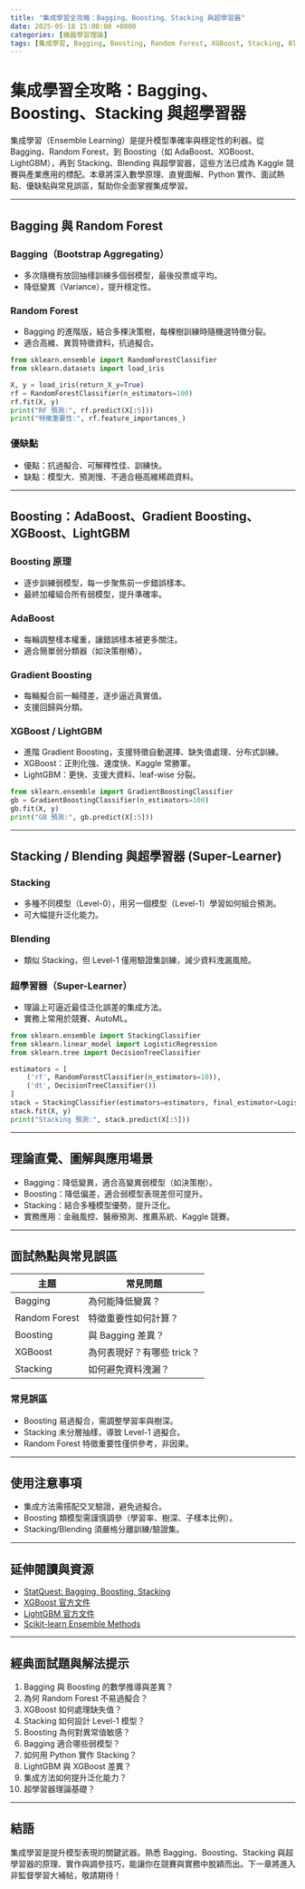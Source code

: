 ```yaml
---
title: "集成學習全攻略：Bagging、Boosting、Stacking 與超學習器"
date: 2025-05-18 15:00:00 +0800
categories: [機器學習理論]
tags: [集成學習, Bagging, Boosting, Random Forest, XGBoost, Stacking, Blending, 超學習器]
---
```


# 集成學習全攻略：Bagging、Boosting、Stacking 與超學習器

集成學習（Ensemble Learning）是提升模型準確率與穩定性的利器。從 Bagging、Random Forest，到 Boosting（如 AdaBoost、XGBoost、LightGBM），再到 Stacking、Blending 與超學習器，這些方法已成為 Kaggle 競賽與產業應用的標配。本章將深入數學原理、直覺圖解、Python 實作、面試熱點、優缺點與常見誤區，幫助你全面掌握集成學習。

---

## Bagging 與 Random Forest

### Bagging（Bootstrap Aggregating）

- 多次隨機有放回抽樣訓練多個弱模型，最後投票或平均。
- 降低變異（Variance），提升穩定性。

### Random Forest

- Bagging 的進階版，結合多棵決策樹，每棵樹訓練時隨機選特徵分裂。
- 適合高維、異質特徵資料，抗過擬合。

```python
from sklearn.ensemble import RandomForestClassifier
from sklearn.datasets import load_iris

X, y = load_iris(return_X_y=True)
rf = RandomForestClassifier(n_estimators=100)
rf.fit(X, y)
print("RF 預測:", rf.predict(X[:5]))
print("特徵重要性:", rf.feature_importances_)
```

### 優缺點

- 優點：抗過擬合、可解釋性佳、訓練快。
- 缺點：模型大、預測慢、不適合極高維稀疏資料。

---

## Boosting：AdaBoost、Gradient Boosting、XGBoost、LightGBM

### Boosting 原理

- 逐步訓練弱模型，每一步聚焦前一步錯誤樣本。
- 最終加權組合所有弱模型，提升準確率。

### AdaBoost

- 每輪調整樣本權重，讓錯誤樣本被更多關注。
- 適合簡單弱分類器（如決策樹樁）。

### Gradient Boosting

- 每輪擬合前一輪殘差，逐步逼近真實值。
- 支援回歸與分類。

### XGBoost / LightGBM

- 進階 Gradient Boosting，支援特徵自動選擇、缺失值處理、分布式訓練。
- XGBoost：正則化強、速度快、Kaggle 常勝軍。
- LightGBM：更快、支援大資料、leaf-wise 分裂。

```python
from sklearn.ensemble import GradientBoostingClassifier
gb = GradientBoostingClassifier(n_estimators=100)
gb.fit(X, y)
print("GB 預測:", gb.predict(X[:5]))
```

---

## Stacking / Blending 與超學習器 (Super-Learner)

### Stacking

- 多種不同模型（Level-0），用另一個模型（Level-1）學習如何組合預測。
- 可大幅提升泛化能力。

### Blending

- 類似 Stacking，但 Level-1 僅用驗證集訓練，減少資料洩漏風險。

### 超學習器（Super-Learner）

- 理論上可逼近最佳泛化誤差的集成方法。
- 實務上常用於競賽、AutoML。

```python
from sklearn.ensemble import StackingClassifier
from sklearn.linear_model import LogisticRegression
from sklearn.tree import DecisionTreeClassifier

estimators = [
    ('rf', RandomForestClassifier(n_estimators=10)),
    ('dt', DecisionTreeClassifier())
]
stack = StackingClassifier(estimators=estimators, final_estimator=LogisticRegression())
stack.fit(X, y)
print("Stacking 預測:", stack.predict(X[:5]))
```

---

## 理論直覺、圖解與應用場景

- Bagging：降低變異，適合高變異弱模型（如決策樹）。
- Boosting：降低偏差，適合弱模型表現差但可提升。
- Stacking：結合多種模型優勢，提升泛化。
- 實務應用：金融風控、醫療預測、推薦系統、Kaggle 競賽。

---

## 面試熱點與常見誤區

| 主題         | 常見問題 |
|--------------|----------|
| Bagging      | 為何能降低變異？ |
| Random Forest| 特徵重要性如何計算？ |
| Boosting     | 與 Bagging 差異？ |
| XGBoost      | 為何表現好？有哪些 trick？ |
| Stacking     | 如何避免資料洩漏？ |

### 常見誤區

- Boosting 易過擬合，需調整學習率與樹深。
- Stacking 未分層抽樣，導致 Level-1 過擬合。
- Random Forest 特徵重要性僅供參考，非因果。

---

## 使用注意事項

* 集成方法需搭配交叉驗證，避免過擬合。
* Boosting 類模型需謹慎調參（學習率、樹深、子樣本比例）。
* Stacking/Blending 須嚴格分離訓練/驗證集。

---

## 延伸閱讀與資源

* [StatQuest: Bagging, Boosting, Stacking](https://www.youtube.com/c/joshstarmer)
* [XGBoost 官方文件](https://xgboost.readthedocs.io/)
* [LightGBM 官方文件](https://lightgbm.readthedocs.io/)
* [Scikit-learn Ensemble Methods](https://scikit-learn.org/stable/modules/ensemble.html)

---

## 經典面試題與解法提示

1. Bagging 與 Boosting 的數學推導與差異？
2. 為何 Random Forest 不易過擬合？
3. XGBoost 如何處理缺失值？
4. Stacking 如何設計 Level-1 模型？
5. Boosting 為何對異常值敏感？
6. Bagging 適合哪些弱模型？
7. 如何用 Python 實作 Stacking？
8. LightGBM 與 XGBoost 差異？
9. 集成方法如何提升泛化能力？
10. 超學習器理論基礎？

---

## 結語

集成學習是提升模型表現的關鍵武器。熟悉 Bagging、Boosting、Stacking 與超學習器的原理、實作與調參技巧，能讓你在競賽與實務中脫穎而出。下一章將進入非監督學習大補帖，敬請期待！
